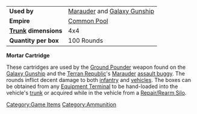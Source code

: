 |                                             |                                                                                       |
| ------------------------------------------- | ------------------------------------------------------------------------------------- |
| **Used by**                                 | [Marauder](Marauder.md "wikilink") and [Galaxy Gunship](Galaxy_Gunship.md "wikilink") |
| **Empire**                                  | [Common Pool](Common_Pool.md "wikilink")                                              |
| **[Trunk](Trunk.md "wikilink") dimensions** | 4x4                                                                                   |
| **Quantity per box**                        | 100 Rounds                                                                            |

**Mortar Cartridge**

These cartridges are used by the [Ground
Pounder](Ground_Pounder.md "wikilink") weapon found on the [Galaxy
Gunship](Galaxy_Gunship.md "wikilink") and the [Terran
Republic](Terran_Republic.md "wikilink")'s [Marauder](Marauder.md "wikilink")
[assault buggy](Assault_Buggy.md "wikilink"). The rounds inflict decent
damage to both [infantry](infantry.md "wikilink") and
[vehicles](vehicles.md "wikilink"). The boxes can be obtained from any
[Equipment Terminal](Equipment_Terminal.md "wikilink") to be hand-loaded
into the vehicle's [trunk](trunk.md "wikilink") or acquired while in the
vehicle from a [Repair/Rearm Silo](Repair.md/Rearm_Silo "wikilink").

[Category:Game Items](Category:Game_Items.md "wikilink")
[Category:Ammunition](Category:Ammunition.md "wikilink")
